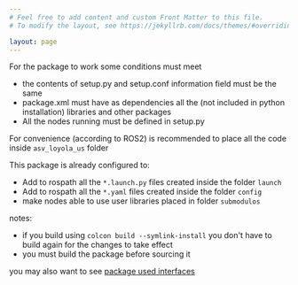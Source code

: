 ```yaml
---
# Feel free to add content and custom Front Matter to this file.
# To modify the layout, see https://jekyllrb.com/docs/themes/#overriding-theme-defaults

layout: page
---
```

For the package to work some conditions must meet
- the contents of setup.py and setup.conf information field must be the same
- package.xml must have as dependencies all the (not included in python installation) libraries and other packages
- All the nodes running must be defined in setup.py

For convenience (according to ROS2) is recommended to place all the code inside `asv_loyola_us` folder

This package is already configured to:
- Add to rospath all the `*.launch.py` files created inside the folder `launch`
- Add to rospath all the `*.yaml` files created inside the folder `config`
- make nodes able to use user libraries placed in folder `submodulos`

notes:
- if you build using `colcon build --symlink-install` you don't have to build again for the changes to take effect
- you must build the package before sourcing it

you may also want to see [package used interfaces](../../interfaces.html)
